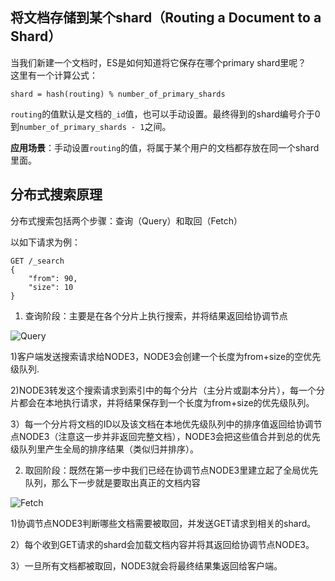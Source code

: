 ## 将文档存储到某个shard（Routing a Document to a Shard）
当我们新建一个文档时，ES是如何知道将它保存在哪个primary shard里呢？  
这里有一个计算公式：
```
shard = hash(routing) % number_of_primary_shards
```
`routing`的值默认是文档的`_id`值，也可以手动设置。最终得到的shard编号介于0到`number_of_primary_shards - 1`之间。

**应用场景**：手动设置`routing`的值，将属于某个用户的文档都存放在同一个shard里面。

## 分布式搜索原理
分布式搜索包括两个步骤：查询（Query）和取回（Fetch）

以如下请求为例：
```
GET /_search
{
    "from": 90,
    "size": 10
}
```

1. 查询阶段：主要是在各个分片上执行搜索，并将结果返回给协调节点

![Query](https://www.elastic.co/guide/en/elasticsearch/guide/current/images/elas_0901.png)

1)客户端发送搜索请求给NODE3，NODE3会创建一个长度为from+size的空优先级队列.

2)NODE3转发这个搜索请求到索引中的每个分片（主分片或副本分片），每一个分片都会在本地执行请求，并将结果保存到一个长度为from+size的优先级队列。

3）每一个分片将文档的ID以及该文档在本地优先级队列中的排序值返回给协调节点NODE3（注意这一步并非返回完整文档），NODE3会把这些值合并到总的优先级队列里产生全局的排序结果（类似归并排序）。

2. 取回阶段：既然在第一步中我们已经在协调节点NODE3里建立起了全局优先队列，那么下一步就是要取出真正的文档内容

![Fetch](https://www.elastic.co/guide/en/elasticsearch/guide/current/images/elas_0902.png)

1)协调节点NODE3判断哪些文档需要被取回，并发送GET请求到相关的shard。

2）每个收到GET请求的shard会加载文档内容并将其返回给协调节点NODE3。

3）一旦所有文档都被取回，NODE3就会将最终结果集返回给客户端。
